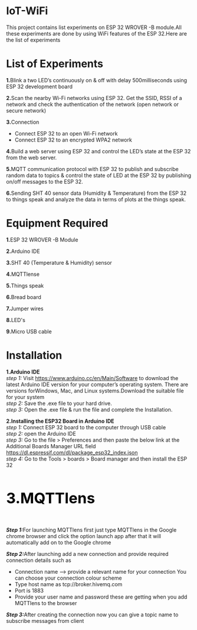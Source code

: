 # IoT-WiFi
This project contains list experiments on ESP 32 WROVER -B module.All these experiments are done by using WiFi features of the ESP 32.Here are the list of experiments
# List of Experiments
<b>1.</b>Blink a two LED’s continuously on & off with delay 500milliseconds using ESP 32 development board

<b>2.</b>Scan the nearby Wi-Fi networks using ESP 32. Get the SSID, RSSI of a network and check the authentication of the network (open network or secure network)

<b>3.</b>Connection
<ul style=“list-style-type:disc”>
  <li>Connect ESP 32 to an open Wi-Fi network</li>
  <li>Connect ESP 32 to an encrypted WPA2 network </li>
  </ul>
  
<b>4.</b>Build a web server using ESP 32 and control the LED’s state at the ESP 32 from the web server.

<b>5.</b>MQTT communication protocol with ESP 32 to publish and subscribe random data 
to topics & control the state of LED at the ESP 32 by publishing on/off messages to the 
ESP 32. 

<b>6.</b>Sending SHT 40 sensor data (Humidity & Temperature) from the ESP 32 to things speak and analyze the data in terms of plots at the things speak.

# Equipment Required

<b>1.</b>ESP 32 WROVER -B Module

<b>2.</b>Arduino IDE

<b>3.</b>SHT 40 (Temperature & Humidity) sensor

<b>4.</b>MQTTlense

<b>5.</b>Things speak

<b>6.</b>Bread board

<b>7.</b>Jumper wires

<b>8.</b>LED's

<b>9.</b>Micro USB cable
# Installation
<b>1.Arduino IDE</b>   
  <i>step 1:</i> Visit https://www.arduino.cc/en/Main/Software  to download the latest Arduino IDE version for your computer’s operating system. There are versions                      forWindows, Mac, and Linux systems.Download the suitable file for your system        
  <i>step 2:</i> Save the .exe file to your hard drive.  
  <i>step 3:</i> Open the .exe file & run the file and complete the Installation. 
  
  <b>2.Installing the ESP32 Board in Arduino IDE</b>  
  <i> step 1:</i> Connect ESP 32 board to the computer through USB cable  
     <i>step 2:</i> open the Arduino IDE        
   <i>step 3:</i> Go to the file >  Preferences and then paste the below link at the Additional Boards Manager URL field
                  https://dl.espressif.com/dl/package_esp32_index.json  
  <i> step 4:</i>	Go to the Tools  >  boards  >  Board manager and then install the ESP 32 
  
  <h4 style="color:black;font-size:40px;"> <b> 3.MQTTlens </b>  </h4>
   <b><i>Step 1:</i></b>For launching MQTTlens first just type MQTTlens in the Google chrome browser and click the option launch app after that it will      automatically add on to the Google chrome
   
   <b><i>Step 2:</i></b>After launching add a new connection and provide required connection details such as
   
   <ul style=“list-style-type:disc”>

   <li>Connection name --> provide a relevant name for your connection  You can choose your connection colour scheme </li>
   <li>Type host name as tcp://broker.hivemq.com </li>
   <li>Port is 1883</li>
   <li>Provide your user name and password these are getting when you add MQTTlens to the browser</li>
   </ul>
   <b><i>Step 3:</i></b>After creating the connection now you can give a topic name to subscribe messages 
   from client 
